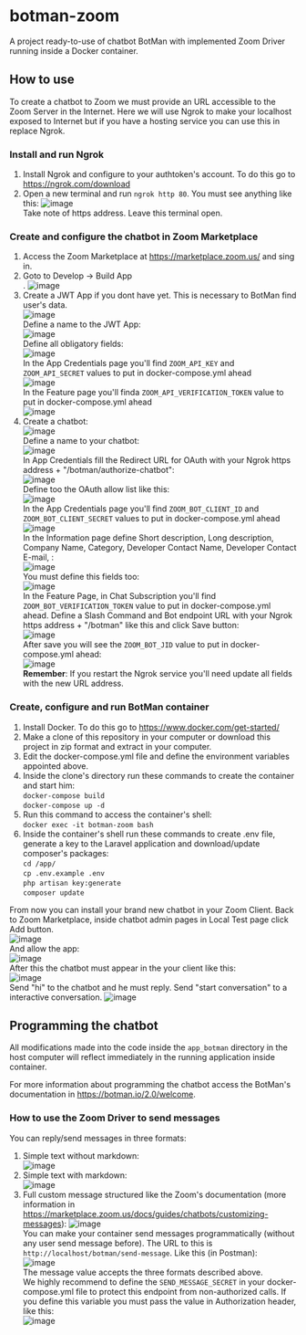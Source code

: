 # botman-zoom
A project ready-to-use of chatbot BotMan with implemented Zoom Driver running inside a Docker container.

## How to use

To create a chatbot to Zoom we must provide an URL accessible to the Zoom Server in the Internet. Here we will use Ngrok to make your localhost exposed to Internet but if you have a hosting service you can use this in replace Ngrok.

### Install and run Ngrok

1. Install Ngrok and configure to your authtoken's account. To do this go to <https://ngrok.com/download><br>
2. Open a new terminal and run `ngrok http 80`. You must see anything like this:
![image](https://user-images.githubusercontent.com/8368009/163388373-118b3eb1-a56f-417a-8116-0bb252a8ff35.png)<br>
Take note of https address. Leave this terminal open.

### Create and configure the chatbot in Zoom Marketplace

1. Access the Zoom Marketplace at <https://marketplace.zoom.us/> and sing in.
2. Goto to Develop -> Build App<br>.
![image](https://user-images.githubusercontent.com/8368009/163389785-04f96f87-6281-433a-a7ce-34b900b34abf.png)
3. Create a JWT App if you dont have yet. This is necessary to BotMan find user's data.<br>
![image](https://user-images.githubusercontent.com/8368009/163390503-49159f16-dfe7-4f75-96d8-1edb00cdf98d.png)<br>
Define a name to the JWT App:<br>
![image](https://user-images.githubusercontent.com/8368009/163390836-dc3d83a4-51d2-43ea-8182-34c17b5c63c6.png)<br>
Define all obligatory fields:<br>
![image](https://user-images.githubusercontent.com/8368009/163391319-44641c25-5694-46fa-9fa5-abfa2547d25b.png)<br>
In the App Credentials page you'll find `ZOOM_API_KEY` and `ZOOM_API_SECRET` values to put in docker-compose.yml ahead<br>
![image](https://user-images.githubusercontent.com/8368009/163391908-efc36b74-7fdb-48d6-a507-c6d19ee66d50.png)<br>
In the Feature page you'll finda `ZOOM_API_VERIFICATION_TOKEN` value to put in docker-compose.yml ahead<br>
![image](https://user-images.githubusercontent.com/8368009/163392978-4afc3b06-2906-45a7-ac46-238efec68ae4.png)
4. Create a chatbot:<br>
![image](https://user-images.githubusercontent.com/8368009/163394001-56c9b2b7-227c-4309-b429-ba4de6377ebd.png)<br>
Define a name to your chatbot:<br>
![image](https://user-images.githubusercontent.com/8368009/163396566-f8a70d72-a12c-4183-a3ac-8858f83218c5.png)<br>
In App Credentials fill the Redirect URL for OAuth with your Ngrok https address + "/botman/authorize-chatbot":<br>
![image](https://user-images.githubusercontent.com/8368009/163422585-f028ebea-a782-40fc-b744-b07c0a51f2cf.png)<br>
Define too the OAuth allow list like this:<br>
![image](https://user-images.githubusercontent.com/8368009/163406506-fe7f82bc-1903-4cd3-bebe-c9999572ed8e.png)<br>
In the App Credentials page you'll find `ZOOM_BOT_CLIENT_ID` and `ZOOM_BOT_CLIENT_SECRET` values to put in docker-compose.yml ahead<br>
![image](https://user-images.githubusercontent.com/8368009/163399135-5b0eb54a-9be5-4a8b-a9dd-cc90dbc4b1f8.png)<br>
In the Information page define Short description, Long description, Company Name, Category, Developer Contact Name, Developer Contact E-mail, :<br>
![image](https://user-images.githubusercontent.com/8368009/163399650-d3813a98-279b-4f8b-81b2-f4975bba7eb2.png)<br>
You must define this fields too:<br>
![image](https://user-images.githubusercontent.com/8368009/163405532-6b391e20-afc7-4eb5-bf3f-04f0d4a32ab7.png)<br>
In the Feature Page, in Chat Subscription you'll find `ZOOM_BOT_VERIFICATION_TOKEN` value to put in docker-compose.yml ahead. Define a Slash Command and Bot endpoint URL with your Ngrok https address + "/botman" like this and click Save button:<br>
![image](https://user-images.githubusercontent.com/8368009/163401512-215f203d-035c-4ee3-981e-71766c186b96.png)<br>
After save you will see the `ZOOM_BOT_JID` value to put in docker-compose.yml ahead:<br>
![image](https://user-images.githubusercontent.com/8368009/163403221-da84aad9-78e5-4ca9-a411-6bbb8e1fa02d.png)<br>
**Remember**: If you restart the Ngrok service you'll need update all fields with the new URL address.

### Create, configure and run BotMan container

1. Install Docker. To do this go to <https://www.docker.com/get-started/><br>
2. Make a clone of this repository in your computer or download this project in zip format and extract in your computer.<br>
3. Edit the docker-compose.yml file and define the environment variables appointed above.<br>
4. Inside the clone's directory run these commands to create the container and start him:<br>
`docker-compose build`<br>
`docker-compose up -d`<br>
4. Run this command to access the container's shell:<br>
`docker exec -it botman-zoom bash`<br>
5. Inside the container's shell run these commands to create .env file, generate a key to the Laravel application and download/update composer's packages:<br>
`cd /app/`<br>
`cp .env.example .env`<br>
`php artisan key:generate`<br>
`composer update`<br>

From now you can install your brand new chatbot in your Zoom Client. Back to Zoom Marketplace, inside chatbot admin pages in Local Test page click Add button.<br>
![image](https://user-images.githubusercontent.com/8368009/163424514-ce7cebea-c8fd-4fea-aeb4-2845e88bcf0e.png)<br>
And allow the app:<br>
![image](https://user-images.githubusercontent.com/8368009/163423581-5eab96f3-3e65-4127-b20c-df0f5603bd0f.png)<br>
After this the chatbot must appear in the your client like this:<br>
![image](https://user-images.githubusercontent.com/8368009/163423832-380266e0-5cba-4cb8-b683-d605d53c3ccb.png)<br>
Send "hi" to the chatbot and he must reply. Send "start conversation" to a interactive conversation.
![image](https://user-images.githubusercontent.com/8368009/163424044-e5bfface-29b8-49e6-882d-8c298b96e83f.png)

## Programming the chatbot

All modifications made into the code inside the `app_botman` directory in the host computer will reflect immediately in the running application inside container.

For more information about programming the chatbot access the BotMan's documentation in <https://botman.io/2.0/welcome>.

### How to use the Zoom Driver to send messages

You can reply/send messages in three formats:
1. Simple text without markdown:<br>
![image](https://user-images.githubusercontent.com/8368009/163426676-787666c8-928e-4df6-ac52-ff3ba68d2d82.png)<br>
2. Simple text with markdown:<br>
![image](https://user-images.githubusercontent.com/8368009/163426963-49ac9802-abc9-466b-b651-5be8e6f879c7.png)<br>
3. Full custom message structured like the Zoom's documentation (more information in <https://marketplace.zoom.us/docs/guides/chatbots/customizing-messages>):
![image](https://user-images.githubusercontent.com/8368009/163427908-8327588e-7c01-4567-9b36-01c7db578191.png)<br>
You can make your container send messages programmatically (without any user send message before). The URL to this is `http://localhost/botman/send-message`. Like this (in Postman):<br>
![image](https://user-images.githubusercontent.com/8368009/163429878-48f11694-7b51-4796-8bd6-f11dfffe80bf.png)<br>
The message value accepts the three formats described above.<br>
We highly recommend to define the `SEND_MESSAGE_SECRET` in your docker-compose.yml file to protect this endpoint from non-authorized calls. If you define this variable you must pass the value in Authorization header, like this:<br>
![image](https://user-images.githubusercontent.com/8368009/163430587-1a083f65-8d86-46b1-80d8-b3779314718f.png)

